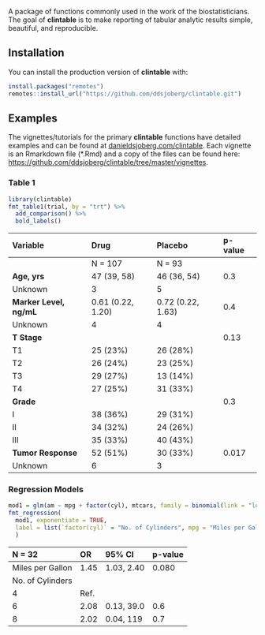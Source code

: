 
<!-- README.md is generated from README.Rmd. Please edit that file -->

A package of functions commonly used in the work of the
biostatisticians. The goal of **clintable** is to make reporting of
tabular analytic results simple, beautiful, and
reproducible.  
<!-- Update the list of contributors from the git shell `git shortlog -s -n` -->

## Installation

You can install the production version of **clintable** with:

``` r
install.packages("remotes")
remotes::install_url("https://github.com/ddsjoberg/clintable.git")
```

<!-- and the development version with: -->

<!-- ``` r -->

<!-- install.packages("remotes") -->

<!-- remotes::install_url("https://github.mskcc.org/datadojo/biostatR/archive/development.zip") -->

<!-- ``` -->

## Examples

The vignettes/tutorials for the primary **clintable** functions have
detailed examples and can be found at
[danieldsjoberg.com/clintable](http://www.danieldsjoberg.com/clintable).
Each vignette is an Rmarkdown file (\*.Rmd) and a copy of the files can
be found here:
<https://github.com/ddsjoberg/clintable/tree/master/vignettes>.

### Table 1

``` r
library(clintable)
fmt_table1(trial, by = "trt") %>% 
  add_comparison() %>% 
  bold_labels()
```

| Variable                | Drug              | Placebo           | p-value |
| :---------------------- | :---------------- | :---------------- | :------ |
|                         | N = 107           | N = 93            |         |
| **Age, yrs**            | 47 (39, 58)       | 46 (36, 54)       | 0.3     |
| Unknown                 | 3                 | 5                 |         |
| **Marker Level, ng/mL** | 0.61 (0.22, 1.20) | 0.72 (0.22, 1.63) | 0.4     |
| Unknown                 | 4                 | 4                 |         |
| **T Stage**             |                   |                   | 0.13    |
| T1                      | 25 (23%)          | 26 (28%)          |         |
| T2                      | 26 (24%)          | 23 (25%)          |         |
| T3                      | 29 (27%)          | 13 (14%)          |         |
| T4                      | 27 (25%)          | 31 (33%)          |         |
| **Grade**               |                   |                   | 0.3     |
| I                       | 38 (36%)          | 29 (31%)          |         |
| II                      | 34 (32%)          | 24 (26%)          |         |
| III                     | 35 (33%)          | 40 (43%)          |         |
| **Tumor Response**      | 52 (51%)          | 30 (33%)          | 0.017   |
| Unknown                 | 6                 | 3                 |         |

### Regression Models

``` r
mod1 = glm(am ~ mpg + factor(cyl), mtcars, family = binomial(link = "logit"))
fmt_regression(
  mod1, exponentiate = TRUE, 
  label = list(`factor(cyl)` = "No. of Cylinders", mpg = "Miles per Gallon")
  )
```

| N = 32           | OR   | 95% CI     | p-value |
| :--------------- | :--- | :--------- | :------ |
| Miles per Gallon | 1.45 | 1.03, 2.40 | 0.080   |
| No. of Cylinders |      |            |         |
| 4                | Ref. |            |         |
| 6                | 2.08 | 0.13, 39.0 | 0.6     |
| 8                | 2.02 | 0.04, 119  | 0.7     |
